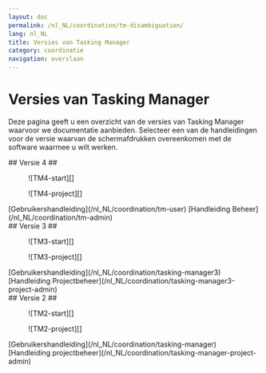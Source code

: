 ```yaml
---
layout: doc
permalink: /nl_NL/coordination/tm-disambiguation/
lang: nl_NL
title: Versies van Tasking Manager
category: coordinatie
navigation: overslaan
---
```


Versies van Tasking Manager
============

Deze pagina geeft u een overzicht van de versies van Tasking Manager waarvoor we documentatie aanbieden. Selecteer een van de handleidingen voor de versie waarvan de schermafdrukken overeenkomen met de software waarmee u wilt werken.

<div class='disambiguation-version' markdown="1">
## Versie 4 ##

<figure markdown="1">
![TM4-start][]
</figure>
<figure markdown="1">
![TM4-project][]
</figure>

<div class='disambiguation-link' markdown="1">
[Gebruikershandleiding](/nl_NL/coordination/tm-user) [Handleiding Beheer](/nl_NL/coordination/tm-admin)
</div>
</div>

<div class='disambiguation-version' markdown="1">
## Versie 3 ##

<figure markdown="1">
![TM3-start][]
</figure>
<figure markdown="1">
![TM3-project][]
</figure>

<div class='disambiguation-link' markdown="1">
[Gebruikershandleiding](/nl_NL/coordination/tasking-manager3) [Handleiding Projectbeheer](/nl_NL/coordination/tasking-manager3-project-admin)
</div>
</div>


<div class='disambiguation-version' markdown="1">
## Versie 2 ##

<figure markdown="1">
![TM2-start][]
</figure>
<figure markdown="1">
![TM2-project][]
</figure>

<div class='disambiguation-link' markdown="1">
[Gebruikershandleiding](/nl_NL/coordination/tasking-manager) [Handleiding projectbeheer](/nl_NL/coordination/tasking-manager-project-admin)
</div>
</div>


[TM2-start]: /images/coordination/tasking_manager_image01.png
[TM2-project]: /images/coordination/tasking_manager_image04.png
[TM3-start]: /images/coordination/tm3-start.png
[TM3-project]: /images/coordination/tm3-project.png
[TM4-start]: /images/coordination/tm4-start.png
[TM4-project]: /images/coordination/tm4-project.png
